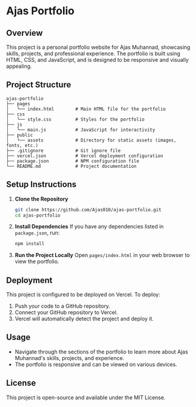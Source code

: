 # Ajas Portfolio

## Overview
This project is a personal portfolio website for Ajas Muhannad, showcasing skills, projects, and professional experience. The portfolio is built using HTML, CSS, and JavaScript, and is designed to be responsive and visually appealing.

## Project Structure
```
ajas-portfolio
├── pages
│   └── index.html        # Main HTML file for the portfolio
├── css
│   └── style.css         # Styles for the portfolio
├── js
│   └── main.js           # JavaScript for interactivity
├── public
│   └── assets            # Directory for static assets (images, fonts, etc.)
├── .gitignore            # Git ignore file
├── vercel.json           # Vercel deployment configuration
├── package.json          # NPM configuration file
└── README.md             # Project documentation
```

## Setup Instructions
1. **Clone the Repository**
   ```bash
   git clone https://github.com/Ajas010/ajas-portfolio.git
   cd ajas-portfolio
   ```

2. **Install Dependencies**
   If you have any dependencies listed in `package.json`, run:
   ```bash
   npm install
   ```

3. **Run the Project Locally**
   Open `pages/index.html` in your web browser to view the portfolio.

## Deployment
This project is configured to be deployed on Vercel. To deploy:
1. Push your code to a GitHub repository.
2. Connect your GitHub repository to Vercel.
3. Vercel will automatically detect the project and deploy it.

## Usage
- Navigate through the sections of the portfolio to learn more about Ajas Muhannad's skills, projects, and experience.
- The portfolio is responsive and can be viewed on various devices.

## License
This project is open-source and available under the MIT License.